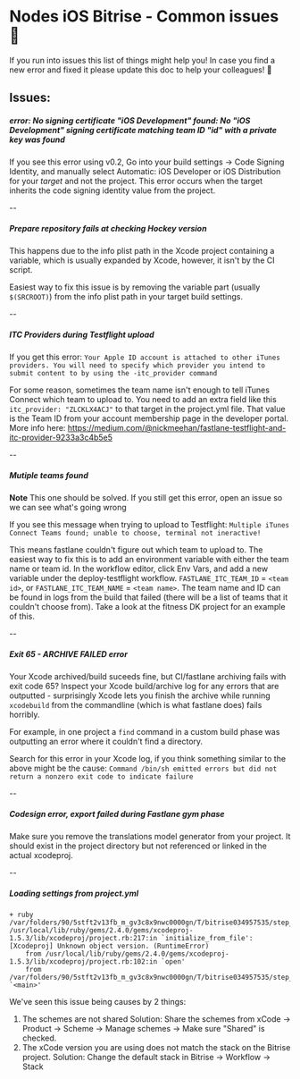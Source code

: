 # Nodes iOS Bitrise - Common issues 🤯

If you run into issues this list of things might help you!
In case you find a new error and fixed it please update this doc to help your colleagues! 🙂

## Issues:

#####  error: No signing certificate "iOS Development" found: No "iOS Development" signing certificate matching team ID "id" with a private key was found

If you see this error using v0.2, Go into your build settings -> Code Signing Identity, and manually select Automatic: iOS Developer or iOS Distribution for your *target* and not the project. This error occurs when the target inherits the code signing identity value from the project.

--

##### Prepare repository fails at checking Hockey version
This happens due to the info plist path in the Xcode project containing a variable, which is usually expanded by Xcode, however, it isn't by the CI script.

Easiest way to fix this issue is by removing the variable part (usually `$(SRCROOT)`) from the info plist path in your target build settings.

--

##### ITC Providers during Testflight upload
If you get this error:
`Your Apple ID account is attached to other iTunes providers. You will need to specify which provider you intend to submit content to by using the -itc_provider command`

For some reason, sometimes the team name isn't enough to tell iTunes Connect which team to upload to. You need to add an extra field like this `itc_provider: "ZLCKLX4ACJ"` to that target in the project.yml file. That value is the Team ID from your account membership page in the developer portal. More info here: https://medium.com/@nickmeehan/fastlane-testflight-and-itc-provider-9233a3c4b5e5

-- 

##### Mutiple teams found

**Note** This one should be solved. If you still get this error, open an issue so we can see what's going wrong


If you see this message when trying to upload to Testflight: `Multiple iTunes Connect Teams found; unable to choose, terminal not ineractive!`

This means fastlane couldn't figure out which team to upload to. The easiest way to fix this is to add an environment variable with either the team name or team id.  In the workflow editor, click Env Vars, and add a new variable under the deploy-testflight workflow. `FASTLANE_ITC_TEAM_ID` = `<team id>`, or `FASTLANE_ITC_TEAM_NAME` = `<team name>`. The team name and ID can be found in logs from the build that failed (there will be a list of teams that it couldn't choose from). Take a look at the fitness DK project for an example of this.

-- 

##### Exit 65 - ARCHIVE FAILED error

Your Xcode archived/build suceeds fine, but CI/fastlane archiving fails with exit code 65? Inspect your Xcode build/archive log for any errors that are outputted - surprisingly Xcode lets you finish the archive while running `xcodebuild` from the commandline (which is what fastlane does) fails horribly.

For example, in one project a `find` command in a custom build phase was outputting an error where it couldn't find a directory.

Search for this error in your Xcode log, if you think something similar to the above might be the cause:
`Command /bin/sh emitted errors but did not return a nonzero exit code to indicate failure`

-- 

##### Codesign error, export failed during Fastlane gym phase

Make sure you remove the translations model generator from your project. It should exist in the project directory but not referenced or linked in the actual xcodeproj.

-- 

##### Loading settings from project.yml

```
+ ruby /var/folders/90/5stft2v13fb_m_gv3c8x9nwc0000gn/T/bitrise034957535/step_src/parse_project_settings.rb
/usr/local/lib/ruby/gems/2.4.0/gems/xcodeproj-1.5.3/lib/xcodeproj/project.rb:217:in `initialize_from_file': [Xcodeproj] Unknown object version. (RuntimeError)
	from /usr/local/lib/ruby/gems/2.4.0/gems/xcodeproj-1.5.3/lib/xcodeproj/project.rb:102:in `open'
	from /var/folders/90/5stft2v13fb_m_gv3c8x9nwc0000gn/T/bitrise034957535/step_src/parse_project_settings.rb:80:in `<main>'
```
We've seen this issue being causes by 2 things:
1. The schemes are not shared
Solution: Share the schemes from xCode -> Product -> Scheme -> Manage schemes -> Make sure "Shared" is checked.
2. The xCode version you are using does not match the stack on the Bitrise project.
Solution: Change the default stack in Bitrise -> Workflow -> Stack
